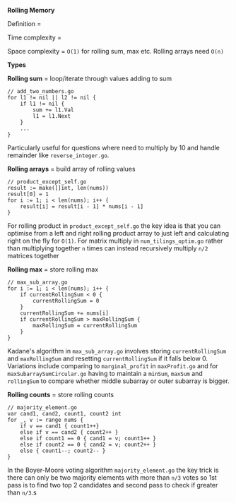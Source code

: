 **Rolling Memory**

Definition = 

Time complexity = 

Space complexity = `O(1)` for rolling sum, max etc. Rolling arrays need `O(n)`

**Types**

**Rolling sum** = loop/iterate through values adding to sum
```
// add_two_numbers.go
for l1 != nil || l2 != nil {
    if l1 != nil {
        sum += l1.Val
        l1 = l1.Next
    }
    ...
}
```
Particularly useful for questions where need to multiply by 10 and handle remainder like `reverse_integer.go`.

**Rolling arrays** = build array of rolling values
```
// product_except_self.go
result := make([]int, len(nums))
result[0] = 1
for i := 1; i < len(nums); i++ {
    result[i] = result[i - 1] * nums[i - 1]
}
```
For rolling product in `product_except_self.go` the key idea is that you can optimise from a left and right rolling product array to just left and calculating right on the fly for `O(1)`. For matrix multiply in `num_tilings_optim.go` rather than multiplying together `n` times can instead recursively multiply `n/2` matrices together

**Rolling max** = store rolling max
```
// max_sub_array.go
for i := 1; i < len(nums); i++ {
    if currentRollingSum < 0 {
        currentRollingSum = 0
    }
    currentRollingSum += nums[i]
    if currentRollingSum > maxRollingSum {
        maxRollingSum = currentRollingSum
    }
}
```
Kadane's algorithm in `max_sub_array.go` involves storing `currentRollingSum` and `maxRollingSum` and resetting `currentRollingSum` if it falls below 0. Variations include comparing to `marginal_profit` in `maxProfit.go` and for `maxSubarraySumCircular.go` having to maintain a `minSum`, `maxSum` and `rollingSum` to compare whether middle subarray or outer subarray is bigger.

**Rolling counts** = store rolling counts
```
// majority_element.go
var cand1, cand2, count1, count2 int
for _, v := range nums {
    if v == cand1 { count1++} 
    else if v == cand2 { count2++ }
    else if count1 == 0 { cand1 = v; count1++ }
    else if count2 == 0 { cand2 = v; count2++ }
    else { count1--; count2-- }
}
```
In the Boyer-Moore voting algorithm `majority_element.go` the key trick is there can only be two majority elements with more than `n/3` votes so 1st pass is to find two top 2 candidates and second pass to check if greater than `n/3`.s